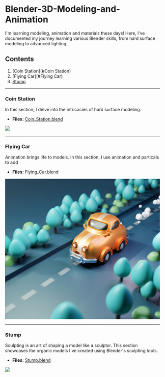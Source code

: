 # Blender-3D-Modeling-and-Animation

I'm learning modeling, animation and materials these days! Here, I've documented my journey learning various Blender skills, from hard surface modeling to advanced lighting.

## Contents

1. [Coin Station](#Coin Station)
2. [Flying Car](#Flying Car)
3. [Stump](#animation)

---

### Coin Station

In this section, I delve into the intricacies of hard surface modeling.

- **Files:** [Coin_Station.blend](./Blender_Projects/Coin_Station.blend)

![](./Pics/Coin_Station.png)

---

### Flying Car

Animation brings life to models. In this section, I use animation and particals to add 

- **Files:** [Flying_Car.blend](./Blender_Projects/Flying_Car.blend)

![](./Pics/Flying_Car.png)

---

### Stump

Sculpting is an art of shaping a model like a sculptor. This section showcases the organic models I've created using Blender's sculpting tools.

- **Files:** [Stump.blend](./Blender_Projects/Stump.blend)

![](./Pics/Stump.png)
